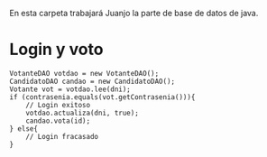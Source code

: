 En esta carpeta trabajará Juanjo la parte de base de datos de java.

# Login y voto

```
VotanteDAO votdao = new VotanteDAO();
CandidatoDAO candao = new CandidatoDAO();
Votante vot = votdao.lee(dni);
if (contrasenia.equals(vot.getContrasenia())){
    // Login exitoso
    votdao.actualiza(dni, true);
    candao.vota(id);
} else{
    // Login fracasado
}
```
